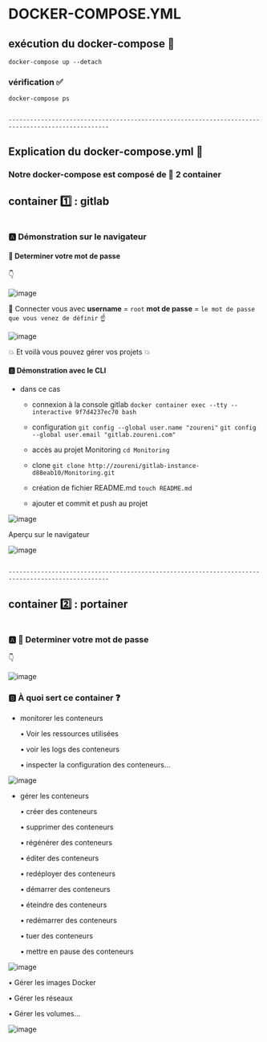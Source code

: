 # DOCKER-COMPOSE.YML

## exécution du docker-compose :100:

`docker-compose up --detach`

### vérification :white_check_mark:

`docker-compose ps`
```

```

`--------------------------------------------------------------------------------------------------`
## Explication du docker-compose.yml :wrench:

### Notre docker-compose est composé de :balloon: 2 container

## container :one: : gitlab
```
```
### :a: Démonstration sur le navigateur

#### :volcano: Determiner votre mot de passe

:point_down:

![image](images/mdp_gitlab.png)

:speech_balloon: Connecter vous avec **username** = `root` **mot de passe** = `le mot de passe que vous venez de définir` :point_up:

![image](images/login.png)

:boom: Et voilà vous pouvez gérer vos projets :boom:

#### :b: Démonstration avec le CLI

- dans ce cas

   - connexion à la console gitlab `docker container exec --tty --interactive 9f7d4237ec70 bash`
   
   - configuration `git config --global user.name "zoureni"` `git config --global user.email "gitlab.zoureni.com"`
   
   - accès au projet Monitoring `cd Monitoring`
   
   - clone  `git clone http://zoureni/gitlab-instance-d88eab10/Monitoring.git`
   
   - création de fichier README.md `touch README.md`
   
   - ajouter et commit et push au projet

![image](images/projet.png)  
 
Aperçu sur le navigateur

![image](images/projet1.png) 

```

```
`--------------------------------------------------------------------------------------------------`
## container :two: : portainer
```
```

### :a: :volcano: Determiner votre mot de passe

:point_down:

![image](images/mdp_portainer.png)

### :b: À quoi sert ce container :question:

- monitorer les conteneurs

   • Voir les ressources utilisées
   
   •	voir les logs des conteneurs
   
   •	inspecter la configuration des conteneurs…
   
![image](images/logs.png)

- gérer les conteneurs

   •	créer des conteneurs
   
   •	supprimer des conteneurs
   
   •	régénérer des conteneurs
   
   •	éditer des conteneurs
   
   •	redéployer des conteneurs
   
   •	démarrer des conteneurs
   
   •	éteindre des conteneurs
   
   •	redémarrer des conteneurs
   
   •	tuer des conteneurs
   
   •	mettre en pause des conteneurs
   
![image](images/start.png)

•	Gérer les images Docker

•	Gérer les réseaux

•	Gérer les volumes…

![image](images/gestion.png)

 
